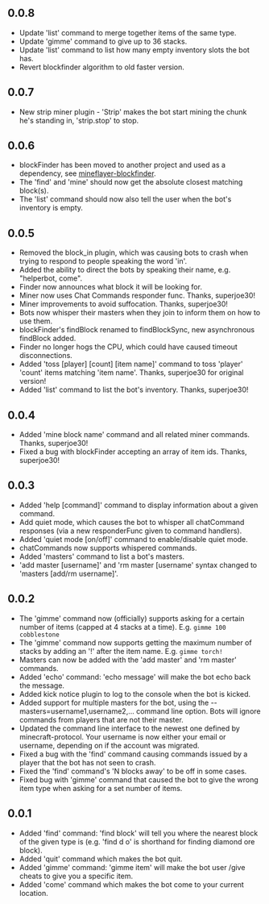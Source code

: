 ## 0.0.8
 * Update 'list' command to merge together items of the same type.
 * Update 'gimme' command to give up to 36 stacks.
 * Update 'list' command to list how many empty inventory slots the bot has.
 * Revert blockfinder algorithm to old faster version.

## 0.0.7
 * New strip miner plugin - 'Strip' makes the bot start mining the chunk he's standing in, 'strip.stop' to stop.

## 0.0.6
 * blockFinder has been moved to another project and used as a dependency, see [mineflayer-blockfinder](https://github.com/Darthfett/mineflayer-blockfinder).
 * The 'find' and 'mine' should now get the absolute closest matching block(s).
 * The 'list' command should now also tell the user when the bot's inventory is empty.

## 0.0.5
 * Removed the block_in plugin, which was causing bots to crash when trying to respond to people speaking the word 'in'.
 * Added the ability to direct the bots by speaking their name, e.g. "helperbot, come".
 * Finder now announces what block it will be looking for.
 * Miner now uses Chat Commands responder func.  Thanks, superjoe30!
 * Miner improvements to avoid suffocation.  Thanks, superjoe30!
 * Bots now whisper their masters when they join to inform them on how to use them.
 * blockFinder's findBlock renamed to findBlockSync, new asynchronous findBlock added.
 * Finder no longer hogs the CPU, which could have caused timeout disconnections.
 * Added 'toss [player] [count] [item name]' command to toss 'player' 'count' items matching 'item name'.  Thanks, superjoe30 for original version!
 * Added 'list' command to list the bot's inventory.  Thanks, superjoe30!

## 0.0.4
 * Added 'mine block name' command and all related miner commands.  Thanks, superjoe30!
 * Fixed a bug with blockFinder accepting an array of item ids.  Thanks, superjoe30!

## 0.0.3
 * Added 'help [command]' command to display information about a given command.
 * Add quiet mode, which causes the bot to whisper all chatCommand responses (via a new responderFunc given to command handlers).
 * Added 'quiet mode [on/off]' command to enable/disable quiet mode.
 * chatCommands now supports whispered commands.
 * Added 'masters' command to list a bot's masters.
 * 'add master [username]' and 'rm master [username' syntax changed to 'masters [add/rm username]'.

## 0.0.2
 * The 'gimme' command now (officially) supports asking for a certain number of items (capped at 4 stacks at a time).  E.g. `gimme 100 cobblestone`
 * The 'gimme' command now supports getting the maximum number of stacks by adding an '!' after the item name.  E.g. `gimme torch!`
 * Masters can now be added with the 'add master' and 'rm master' commands.
 * Added 'echo' command: 'echo message' will make the bot echo back the message.
 * Added kick notice plugin to log to the console when the bot is kicked.
 * Added support for multiple masters for the bot, using the --masters=username1,username2,... command line option.  Bots will ignore commands from players that are not their master.
 * Updated the command line interface to the newest one defined by minecraft-protocol.  Your username is now either your email or username, depending on if the account was migrated.
 * Fixed a bug with the 'find' command causing commands issued by a player that the bot has not seen to crash.
 * Fixed the 'find' command's 'N blocks away' to be off in some cases.
 * Fixed bug with 'gimme' command that caused the bot to give the wrong item type when asking for a set number of items.

## 0.0.1

 * Added 'find' command: 'find block' will tell you where the nearest block of the given type is (e.g. 'find d o' is shorthand for finding diamond ore block).
 * Added 'quit' command which makes the bot quit.
 * Added 'gimme' command: 'gimme item' will make the bot user /give cheats to give you a specific item.
 * Added 'come' command which makes the bot come to your current location.